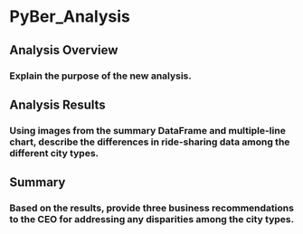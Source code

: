 # PyBer_Analysis
## Analysis Overview
### Explain the purpose of the new analysis.

## Analysis Results
### Using images from the summary DataFrame and multiple-line chart, describe the differences in ride-sharing data among the different city types.

## Summary
### Based on the results, provide three business recommendations to the CEO for addressing any disparities among the city types.
